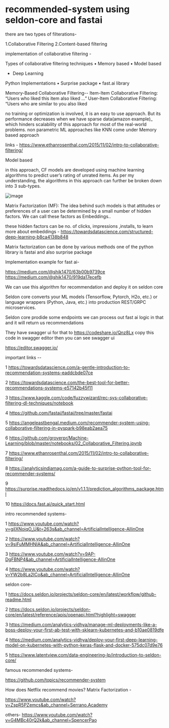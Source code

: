 # recommended-system using seldon-core and fastai


there are two types of filterations-  

1.Collaborative Filtering 
2.Content-based filtering

implementation of collaborative filtering -

Types of collaborative filtering techniques
• Memory based
• Model based
* Deep Learning


Python Implementations
• Surprise package
• fast.ai library


Memory-Based Collaborative Filtering-- 
Item-Item Collaborative Filtering: “Users who liked this item also liked …”
User-Item Collaborative Filtering: “Users who are similar to you also liked

 no training or optimization is involved, it is an easy to use approach. But its performance decreases when we have sparse data(amazon example)_ which hinders scalability of this approach for most of the real-world problems.
non parametric ML approaches like KNN come under Memory based approach

links - https://www.ethanrosenthal.com/2015/11/02/intro-to-collaborative-filtering/

Model based

in this approach, CF models are developed using machine learning algorithms to predict user’s rating of unrated items. As per my understanding, the algorithms in this approach can further be broken down into 3 sub-types.

![image](https://user-images.githubusercontent.com/39947864/164454118-2dcd10e4-7a6e-4772-930d-c538d607139d.png)

Matrix Factorization (MF): The idea behind such models is that attitudes or preferences of a user can be determined by a small number of hidden factors. We can call these factors as Embeddings..

these hidden factors can be no. of clicks, impressions ,installs, 
to learn more about embeddings - https://towardsdatascience.com/structured-deep-learning-b8ca4138b848

  Matrix factorization can be done by various methods one of the python library is fastai and also surprise package




Implementation example for fast ai- 

https://medium.com/@shik1470/63b00b9739ce
https://medium.com/@shik1470/919da17ecefb


We can use this algorithm for recommendation and deploy it on seldon core

Seldon core converts your ML models (Tensorflow, Pytorch, H2o, etc.) or language wrappers (Python, Java, etc.) into production REST/GRPC microservices.

Seldon core prodide some endpoints we can process out fast ai logic  in that and it will return us recommendations

They have swagger ui for that to https://codeshare.io/Qnz8Lx  copy this code in swagger editor then you can see swagger ui

https://editor.swagger.io/





important links -- 

1 https://towardsdatascience.com/a-gentle-introduction-to-recommendation-systems-eaddcbde07ce

2 https://towardsdatascience.com/the-best-tool-for-better-recommendations-systems-e57142b45f11

3 https://www.kaggle.com/code/fuzzywizard/rec-sys-collaborative-filtering-dl-techniques/notebook

4 https://github.com/fastai/fastai/tree/master/fastai

5 https://angeleastbengal.medium.com/recommender-system-using-collaborative-filtering-in-pyspark-b98eab2aea75

6 https://github.com/groverpr/Machine-Learning/blob/master/notebooks/02_Collaborative_Filtering.ipynb

7 https://www.ethanrosenthal.com/2015/11/02/intro-to-collaborative-filtering/

8 https://analyticsindiamag.com/a-guide-to-surprise-python-tool-for-recommender-systems/

9 https://surprise.readthedocs.io/en/v1.1.1/prediction_algorithms_package.html

10 https://docs.fast.ai/quick_start.html

intro recommended systems- 

1 https://www.youtube.com/watch?v=giIXNoiqO_U&t=263s&ab_channel=ArtificialIntelligence-AllinOne

2 https://www.youtube.com/watch?v=9siFuMMHNIA&ab_channel=ArtificialIntelligence-AllinOne

3 https://www.youtube.com/watch?v=9AP-DgFBNP4&ab_channel=ArtificialIntelligence-AllinOne

4 https://www.youtube.com/watch?v=YW2b8La2ICo&ab_channel=ArtificialIntelligence-AllinOne

seldon core- 

1 https://docs.seldon.io/projects/seldon-core/en/latest/workflow/github-readme.html

2 https://docs.seldon.io/projects/seldon-core/en/latest/reference/apis/openapi.html?highlight=swagger

3 https://medium.com/analytics-vidhya/manage-ml-deployments-like-a-boss-deploy-your-first-ab-test-with-sklearn-kubernetes-and-b10ae0819dfe

4 https://medium.com/analytics-vidhya/deploy-your-first-deep-learning-model-on-kubernetes-with-python-keras-flask-and-docker-575dc07d9e76

5 https://www.latentview.com/data-engineering-lp/introduction-to-seldon-core/


famous recommended systems- 

https://github.com/topics/recommender-system


How does Netflix recommend movies? Matrix Factorization - 

https://www.youtube.com/watch?v=ZspR5PZemcs&ab_channel=Serrano.Academy

others-
https://www.youtube.com/watch?v=G4MBc40rQ2k&ab_channel=SpencerPao






